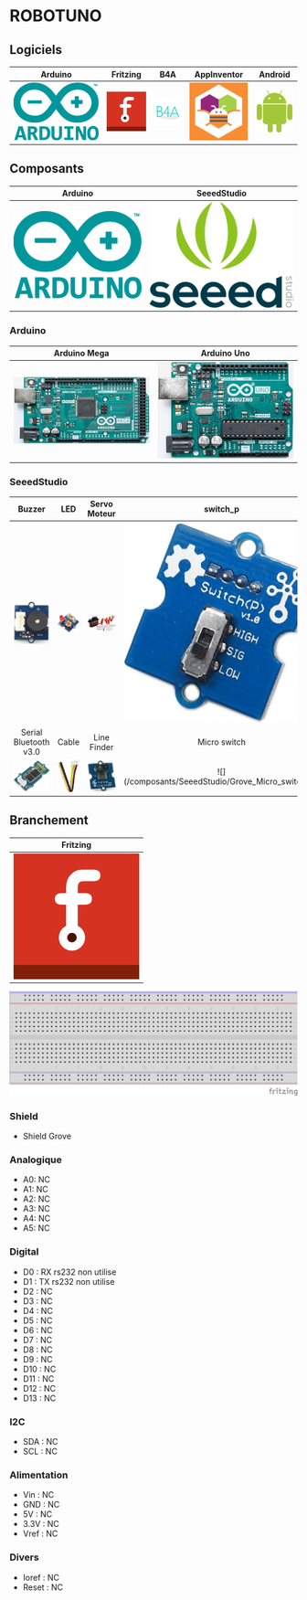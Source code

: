 # ROBOTUNO

## Logiciels
| Arduino | Fritzing | B4A | AppInventor | Android |
| :-----: | :------: | :-----: | :---------: | :-------: |
| ![](/icone/Arduino.png) | ![](/icone/Fritzing.png) | ![](/icone/B4A.png) | ![](/icone/AppInventor.png) | ![](/icone/Android.png) |

## Composants
| Arduino | SeeedStudio |
| :-----: | :------: |
| ![](/icone/Arduino.png) | ![](/icone/Seeed_Studio.png) |

### Arduino
| Arduino Mega  | Arduino Uno |
| :-------------: | :-------------: |
| ![](/composants/Arduino%20Mega.jpg) | ![](/composants/Arduino%20Uno.jpg) |

### SeeedStudio
| Buzzer | LED | Servo Moteur | switch_p|
| :-------------: | :-------------: | :-------------: | :-------------: |
| ![](/composants/SeeedStudio/Grove_Buzzer.jpg) | ![](/composants/SeeedStudio/Grove_LED.jpg) | ![](/composants/SeeedStudio/Grove_Servo.jpg) | ![](/composants/SeeedStudio/Grove_switch_p.jpg) |
| Serial Bluetooth v3.0 | Cable| Line Finder| Micro switch|
| ![](/composants/SeeedStudio/Grove_Serial_Bluetooth_v3.0.jpg) | ![](/composants/SeeedStudio/Grove_Cable.jpg) | ![](/composants/SeeedStudio/Grove_line_finder.jpg) | ![](/composants/SeeedStudio/Grove_Micro_switch.jpg

## Branchement
| Fritzing |
| :-------------: |
| ![](/icone/Fritzing.png) |

![](/fritzing/Untitled_Sketch.png)

### Shield
* Shield Grove

### Analogique
* A0: NC
* A1: NC
* A2: NC
* A3: NC
* A4: NC
* A5: NC

### Digital
* D0 : RX rs232 non utilise
* D1 : TX rs232 non utilise
* D2 : NC
* D3 : NC
* D4 : NC
* D5 : NC
* D6 : NC
* D7 : NC
* D8 : NC
* D9 : NC
* D10 : NC
* D11 : NC
* D12 : NC
* D13 : NC 

### I2C
* SDA : NC
* SCL : NC

### Alimentation
* Vin : NC
* GND : NC
* 5V : NC
* 3.3V : NC
* Vref : NC

### Divers 
* Ioref : NC
* Reset : NC